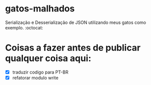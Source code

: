 # gatos-malhados
   Serialização e Desserialização de JSON utilizando meus gatos como exemplo. :octocat:

#  Coisas a fazer antes de publicar qualquer coisa aqui:
   - [x] traduzir codigo para PT-BR
   - [x] refatorar modulo write
